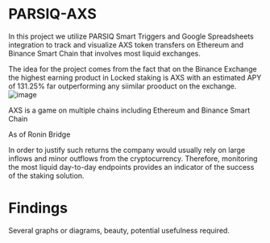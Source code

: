 # PARSIQ-AXS

In this project we utilize PARSIQ Smart Triggers and Google Spreadsheets integration to track and visualize AXS token transfers on Ethereum and Binance Smart Chain that involves most liquid exchanges.

The idea for the project comes from the fact that on the Binance Exchange the highest earning product in Locked staking is AXS with an estimated APY of 131.25% far outperforming any siimilar prooduct on the exchange.![image](https://user-images.githubusercontent.com/66903336/140820286-7b9a6fd7-2635-4095-9783-1931f02ea1ac.png)

AXS is a game
on multiple chains including Ethereum and Binance Smart Chain

As of Ronin Bridge

In order to justify such returns the company would usually rely on large inflows and minor outflows from the cryptocurrency. Therefore, monitoring the most liquid day-to-day endpoints provides an indicator of the success of the staking solution.

# Findings



Several graphs or diagrams, beauty, potential usefulness required.

